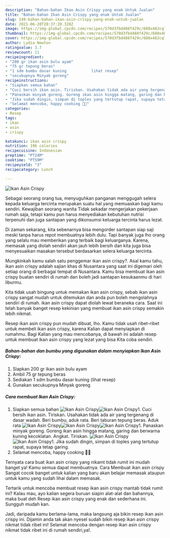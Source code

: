 ```yaml
---
description: "Bahan-bahan Ikan Asin Crispy yang enak Untuk Jualan"
title: "Bahan-bahan Ikan Asin Crispy yang enak Untuk Jualan"
slug: 149-bahan-bahan-ikan-asin-crispy-yang-enak-untuk-jualan
date: 2021-06-20T20:37:20.328Z
image: https://img-global.cpcdn.com/recipes/570d3fbd488f429c/680x482cq70/ikan-asin-crispy-foto-resep-utama.jpg
thumbnail: https://img-global.cpcdn.com/recipes/570d3fbd488f429c/680x482cq70/ikan-asin-crispy-foto-resep-utama.jpg
cover: https://img-global.cpcdn.com/recipes/570d3fbd488f429c/680x482cq70/ikan-asin-crispy-foto-resep-utama.jpg
author: Lydia Newton
ratingvalue: 3.7
reviewcount: 11
recipeingredient:
- "200 gr ikan asin bulu ayam"
- "75 gr tepung beras"
- "1 sdm bumbu dasar kuning           lihat resep"
- "secukupnya Minyak goreng"
recipeinstructions:
- "Siapkan semua bahan"
- "Cuci bersih ikan asin. Tiriskan. Usahakan tidak ada air yang tergenang di dasar wadah. Beri bumbu, aduk rata. Beri taburan tepung beras. Aduk rata"
- "Panaskan minyak goreng. Goreng ikan asin hingga matang, garing dan berwarna kuning kecoklatan. Angkat. Tiriskan."
- "Jika sudah dingin, simpan di toples yang tertutup rapat, supaya tetap garing."
- "Selamat mencoba, happy cooking 🤗😘"
categories:
- Resep
tags:
- ikan
- asin
- crispy

katakunci: ikan asin crispy 
nutrition: 196 calories
recipecuisine: Indonesian
preptime: "PT24M"
cooktime: "PT59M"
recipeyield: "3"
recipecategory: Lunch

---
```



![Ikan Asin Crispy](https://img-global.cpcdn.com/recipes/570d3fbd488f429c/680x482cq70/ikan-asin-crispy-foto-resep-utama.jpg)

Sebagai seorang orang tua, menyuguhkan panganan menggugah selera kepada keluarga tercinta merupakan suatu hal yang memuaskan bagi kamu sendiri. Kewajiban seorang  wanita Tidak sekadar mengerjakan pekerjaan rumah saja, tetapi kamu pun harus menyediakan kebutuhan nutrisi terpenuhi dan juga santapan yang dikonsumsi keluarga tercinta harus lezat.

Di zaman  sekarang, kita sebenarnya bisa mengorder santapan siap saji meski tanpa harus repot membuatnya lebih dulu. Tapi banyak juga lho orang yang selalu mau memberikan yang terbaik bagi keluarganya. Karena, memasak yang diolah sendiri akan jauh lebih bersih dan kita juga bisa menyesuaikan masakan tersebut berdasarkan selera keluarga tercinta. 



Mungkinkah kamu salah satu penggemar ikan asin crispy?. Asal kamu tahu, ikan asin crispy adalah sajian khas di Nusantara yang saat ini digemari oleh setiap orang di berbagai tempat di Nusantara. Kamu bisa membuat ikan asin crispy buatan sendiri di rumah dan boleh jadi santapan kesukaanmu di hari liburmu.

Kita tidak usah bingung untuk memakan ikan asin crispy, sebab ikan asin crispy sangat mudah untuk ditemukan dan anda pun boleh mengolahnya sendiri di rumah. ikan asin crispy dapat diolah lewat beraneka cara. Saat ini telah banyak banget resep kekinian yang membuat ikan asin crispy semakin lebih nikmat.

Resep ikan asin crispy pun mudah dibuat, lho. Kamu tidak usah ribet-ribet untuk membeli ikan asin crispy, karena Kalian dapat menyiapkan di rumahmu. Bagi Kalian yang mau mencobanya, di bawah ini adalah resep untuk membuat ikan asin crispy yang lezat yang bisa Kita coba sendiri.

<!--inarticleads1-->

##### Bahan-bahan dan bumbu yang digunakan dalam menyiapkan Ikan Asin Crispy:

1. Siapkan 200 gr ikan asin bulu ayam
1. Ambil 75 gr tepung beras
1. Sediakan 1 sdm bumbu dasar kuning           (lihat resep)
1. Gunakan secukupnya Minyak goreng




<!--inarticleads2-->

##### Cara membuat Ikan Asin Crispy:

1. Siapkan semua bahan
<img src="https://img-global.cpcdn.com/steps/4f599e766274e8ed/160x128cq70/ikan-asin-crispy-langkah-memasak-1-foto.jpg" alt="Ikan Asin Crispy"><img src="https://img-global.cpcdn.com/steps/17e1101562d96bb6/160x128cq70/ikan-asin-crispy-langkah-memasak-1-foto.jpg" alt="Ikan Asin Crispy">1. Cuci bersih ikan asin. Tiriskan. Usahakan tidak ada air yang tergenang di dasar wadah. Beri bumbu, aduk rata. Beri taburan tepung beras. Aduk rata
<img src="https://img-global.cpcdn.com/steps/cdb071eff18c46c8/160x128cq70/ikan-asin-crispy-langkah-memasak-2-foto.jpg" alt="Ikan Asin Crispy"><img src="https://img-global.cpcdn.com/steps/eeeab17467487d54/160x128cq70/ikan-asin-crispy-langkah-memasak-2-foto.jpg" alt="Ikan Asin Crispy"><img src="https://img-global.cpcdn.com/steps/2b639f126ddfc2e7/160x128cq70/ikan-asin-crispy-langkah-memasak-2-foto.jpg" alt="Ikan Asin Crispy">1. Panaskan minyak goreng. Goreng ikan asin hingga matang, garing dan berwarna kuning kecoklatan. Angkat. Tiriskan.
<img src="https://img-global.cpcdn.com/steps/094619175877b040/160x128cq70/ikan-asin-crispy-langkah-memasak-3-foto.jpg" alt="Ikan Asin Crispy"><img src="https://img-global.cpcdn.com/steps/20d6b01858eddce8/160x128cq70/ikan-asin-crispy-langkah-memasak-3-foto.jpg" alt="Ikan Asin Crispy">1. Jika sudah dingin, simpan di toples yang tertutup rapat, supaya tetap garing.
1. Selamat mencoba, happy cooking 🤗😘




Ternyata cara buat ikan asin crispy yang nikamt tidak rumit ini mudah banget ya! Kamu semua dapat membuatnya. Cara Membuat ikan asin crispy Sangat cocok banget untuk kalian yang baru akan belajar memasak ataupun untuk kamu yang sudah lihai dalam memasak.

Tertarik untuk mencoba membuat resep ikan asin crispy mantab tidak rumit ini? Kalau mau, ayo kalian segera buruan siapin alat-alat dan bahannya, maka buat deh Resep ikan asin crispy yang enak dan sederhana ini. Sungguh mudah kan. 

Jadi, daripada kamu berlama-lama, maka langsung aja bikin resep ikan asin crispy ini. Dijamin anda tak akan nyesel sudah bikin resep ikan asin crispy nikmat tidak ribet ini! Selamat mencoba dengan resep ikan asin crispy nikmat tidak ribet ini di rumah sendiri,ya!.

